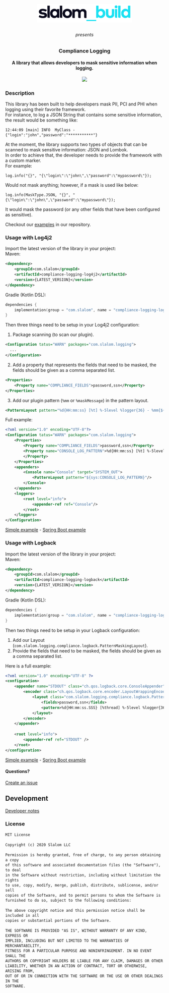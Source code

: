 <p align="center"><img src="docs/images/slalom.png" align="center" width="300" hspace="10" vspace="10"></p>
<h6 align="center">presents</h6>
<h3 align="center"><b>Compliance Logging</b></h3>
<h4 align="center">A library that allows developers to mask sensitive information when logging.</h4>

<p align="center">
<!-- Find a CI/CD within slalom -->
<!-- <a href="https://travis-ci.org/github/carlphilipp/compliance-logging" alt="Build Status"><img src="https://img.shields.io/travis/carlphilipp/compliance-logging?style=for-the-badge"></a> -->
<a href="LICENSE" alt="Project License"><img src="https://img.shields.io/apm/l/vim-mode?style=for-the-badge"></a>
</p>

### Description

This library has been built to help developers mask PII, PCI and PHI when logging using their favorite framework.<br />
For instance, to log a JSON String that contains some sensitive information, the result would be something like:

```log
12:44:09 [main] INFO  MyClass - {"login":"john","password":"***********"}
```

At the moment, the library supports two types of objects that can be scanned to mask sensitive information: JSON and Lombok.<br />
In order to achieve that, the developer needs to provide the framework with a custom marker. <br />
For example:
```log
log.info("{}", "{\"login\":\"john\",\"password":\"mypassword\"});
```
Would not mask anything; however, if a mask is used like below:
```log
log.info(MaskType.JSON, "{}", "{\"login\":\"john\",\"password":\"mypassword\"});
```
It would mask the password (or any other fields that have been configured as sensitive).

Checkout our [examples](examples) in our repository.

### Usage with Log4j2
Import the latest version of the library in your project:<br />
Maven:
```xml
<dependency>
    <groupId>com.slalom</groupId>
    <artifactId>compliance-logging-log4j2</artifactId>
    <version>{LATEST_VERSION}</version>
</dependency>
```
Gradle (Kotlin DSL):
```kotlin
dependencies {
    implementation(group = "com.slalom", name = "compliance-logging-log4j2", version = "{LATEST_VERSION}")
}
```
Then three things need to be setup in your Log4j2 configuration:
1. Package scanning (to scan our plugin).
```xml
<Configuration tatus="WARN" packages="com.slalom.logging">
  ...
</Configuration>
```

2. Add a property that represents the fields that need to be masked, the fields should be given as a comma separated list.

```xml
<Properties>
    <Property name="COMPLIANCE_FIELDS">password,ssn</Property>
</Properties>
```

3. Add our plugin pattern (`%mm` or `%maskMessage`) in the pattern layout.

```xml
<PatternLayout pattern="%d{HH:mm:ss} [%t] %-5level %logger{36} - %mm{${COMPLIANCE_FIELDS}}%n"/>
```
Full example:
```xml
<?xml version="1.0" encoding="UTF-8"?>
<Configuration tatus="WARN" packages="com.slalom.logging">
    <Properties>
        <Property name="COMPLIANCE_FIELDS">password,ssn</Property>
        <Property name="CONSOLE_LOG_PATTERN">%d{HH:mm:ss} [%t] %-5level %logger{36} - %mm{${COMPLIANCE_FIELDS}}%n
        </Property>
    </Properties>
    <appenders>
        <Console name="Console" target="SYSTEM_OUT">
            <PatternLayout pattern="${sys:CONSOLE_LOG_PATTERN}"/>
        </Console>
    </appenders>
    <loggers>
        <root level="info">
            <appender-ref ref="Console"/>
        </root>
    </loggers>
</Configuration>
```
[Simple example](examples/simple-log4j2-example) - [Spring Boot example](examples/spring-boot-log4j2-example)

### Usage with Logback
Import the latest version of the library in your project:<br />
Maven:
```xml
<dependency>
    <groupId>com.slalom</groupId>
    <artifactId>compliance-logging-logback</artifactId>
    <version>{LATEST_VERSION}</version>
</dependency>
```
Gradle (Kotlin DSL):
```kotlin
dependencies {
    implementation(group = "com.slalom", name = "compliance-logging-logback", version = "{LATEST_VERSION}")
}
```
Then two things need to be setup in your Logback configuration:

1. Add our Layout (`com.slalom.logging.compliance.logback.PatternMaskingLayout`).
2. Provide the fields that need to be masked, the fields should be given as a comma separated list.

Here is a full example:
```xml
<?xml version="1.0" encoding="UTF-8" ?>
<configuration>
    <appender name="STDOUT" class="ch.qos.logback.core.ConsoleAppender">
        <encoder class="ch.qos.logback.core.encoder.LayoutWrappingEncoder">
            <layout class="com.slalom.logging.compliance.logback.PatternMaskingLayout">
                <fields>password,ssn</fields>
                <pattern>%d{HH:mm:ss.SSS} [%thread] %-5level %logger{36} - %msg%n</pattern>
            </layout>
        </encoder>
    </appender>

    <root level="info">
        <appender-ref ref="STDOUT" />
    </root>
</configuration>
```
[Simple example](examples/simple-logback-example) - [Spring Boot example](examples/spring-boot-logback-example)

#### Questions?
[Create an issue](https://github.com/SlalomBuild/compliance-logging/issues/new)

## Development

[Developer notes](DEV.md)

### License
```text
MIT License

Copyright (c) 2020 Slalom LLC

Permission is hereby granted, free of charge, to any person obtaining a copy
of this software and associated documentation files (the "Software"), to deal
in the Software without restriction, including without limitation the rights
to use, copy, modify, merge, publish, distribute, sublicense, and/or sell
copies of the Software, and to permit persons to whom the Software is
furnished to do so, subject to the following conditions:

The above copyright notice and this permission notice shall be included in all
copies or substantial portions of the Software.

THE SOFTWARE IS PROVIDED "AS IS", WITHOUT WARRANTY OF ANY KIND, EXPRESS OR
IMPLIED, INCLUDING BUT NOT LIMITED TO THE WARRANTIES OF MERCHANTABILITY,
FITNESS FOR A PARTICULAR PURPOSE AND NONINFRINGEMENT. IN NO EVENT SHALL THE
AUTHORS OR COPYRIGHT HOLDERS BE LIABLE FOR ANY CLAIM, DAMAGES OR OTHER
LIABILITY, WHETHER IN AN ACTION OF CONTRACT, TORT OR OTHERWISE, ARISING FROM,
OUT OF OR IN CONNECTION WITH THE SOFTWARE OR THE USE OR OTHER DEALINGS IN THE
SOFTWARE.
```